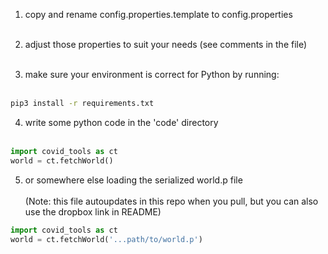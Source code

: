 1. copy and rename config.properties.template to config.properties<br><br>

2. adjust those properties to suit your needs (see comments in the file)<br><br>

3. make sure your environment is correct for Python by running:<br><br>

```bash
pip3 install -r requirements.txt
```

4. write some python code in the 'code' directory<br><br>

```python
import covid_tools as ct
world = ct.fetchWorld()
```
5. or somewhere else loading the serialized world.p file<br><br>
(Note: this file autoupdates in this repo when you pull, but you can also use the dropbox link in README)

```python
import covid_tools as ct
world = ct.fetchWorld('...path/to/world.p')
```
